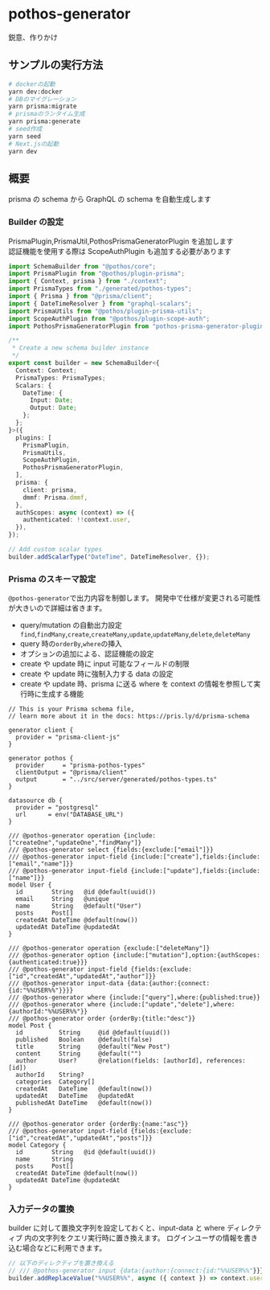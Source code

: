 # pothos-generator

鋭意、作りかけ

## サンプルの実行方法

```sh
# dockerの起動
yarn dev:docker
# DBのマイグレーション
yarn prisma:migrate
# prismaのランタイム生成
yarn prisma:generate
# seed作成
yarn seed
# Next.jsの起動
yarn dev
```

## 概要

prisma の schema から GraphQL の schema を自動生成します

### Builder の設定

PrismaPlugin,PrismaUtil,PothosPrismaGeneratorPlugin を追加します  
認証機能を使用する際は ScopeAuthPlugin も追加する必要があります

```ts
import SchemaBuilder from "@pothos/core";
import PrismaPlugin from "@pothos/plugin-prisma";
import { Context, prisma } from "./context";
import PrismaTypes from "./generated/pothos-types";
import { Prisma } from "@prisma/client";
import { DateTimeResolver } from "graphql-scalars";
import PrismaUtils from "@pothos/plugin-prisma-utils";
import ScopeAuthPlugin from "@pothos/plugin-scope-auth";
import PothosPrismaGeneratorPlugin from "pothos-prisma-generator-plugin";

/**
 * Create a new schema builder instance
 */
export const builder = new SchemaBuilder<{
  Context: Context;
  PrismaTypes: PrismaTypes;
  Scalars: {
    DateTime: {
      Input: Date;
      Output: Date;
    };
  };
}>({
  plugins: [
    PrismaPlugin,
    PrismaUtils,
    ScopeAuthPlugin,
    PothosPrismaGeneratorPlugin,
  ],
  prisma: {
    client: prisma,
    dmmf: Prisma.dmmf,
  },
  authScopes: async (context) => ({
    authenticated: !!context.user,
  }),
});

// Add custom scalar types
builder.addScalarType("DateTime", DateTimeResolver, {});
```

### Prisma のスキーマ設定

`@pothos-generator`で出力内容を制御します。
開発中で仕様が変更される可能性が大きいので詳細は省きます。

- query/mutation の自動出力設定  
  `find`,`findMany`,`create`,`createMany`,`update`,`updateMany`,`delete`,`deleteMany`
- query 時の`orderBy`,`where`の挿入
- オプションの追加による、認証機能の設定
- create や update 時に input 可能なフィールドの制限
- create や update 時に強制入力する data の設定
- create や update 時、prisma に送る where を context の情報を参照して実行時に生成する機能

```prisma
// This is your Prisma schema file,
// learn more about it in the docs: https://pris.ly/d/prisma-schema

generator client {
  provider = "prisma-client-js"
}

generator pothos {
  provider     = "prisma-pothos-types"
  clientOutput = "@prisma/client"
  output       = "../src/server/generated/pothos-types.ts"
}

datasource db {
  provider = "postgresql"
  url      = env("DATABASE_URL")
}

/// @pothos-generator operation {include:["createOne","updateOne","findMany"]}
/// @pothos-generator select {fields:{exclude:["email"]}}
/// @pothos-generator input-field {include:["create"],fields:{include:["email","name"]}}
/// @pothos-generator input-field {include:["update"],fields:{include:["name"]}}
model User {
  id        String   @id @default(uuid())
  email     String   @unique
  name      String   @default("User")
  posts     Post[]
  createdAt DateTime @default(now())
  updatedAt DateTime @updatedAt
}

/// @pothos-generator operation {exclude:["deleteMany"]}
/// @pothos-generator option {include:["mutation"],option:{authScopes:{authenticated:true}}}
/// @pothos-generator input-field {fields:{exclude:["id","createdAt","updatedAt","author"]}}
/// @pothos-generator input-data {data:{author:{connect:{id:"%%USER%%"}}}}
/// @pothos-generator where {include:["query"],where:{published:true}}
/// @pothos-generator where {include:["update","delete"],where:{authorId:"%%USER%%"}}
/// @pothos-generator order {orderBy:{title:"desc"}}
model Post {
  id          String     @id @default(uuid())
  published   Boolean    @default(false)
  title       String     @default("New Post")
  content     String     @default("")
  author      User?      @relation(fields: [authorId], references: [id])
  authorId    String?
  categories  Category[]
  createdAt   DateTime   @default(now())
  updatedAt   DateTime   @updatedAt
  publishedAt DateTime   @default(now())
}

/// @pothos-generator order {orderBy:{name:"asc"}}
/// @pothos-generator input-field {fields:{exclude:["id","createdAt","updatedAt","posts"]}}
model Category {
  id        String   @id @default(uuid())
  name      String
  posts     Post[]
  createdAt DateTime @default(now())
  updatedAt DateTime @updatedAt
}

```

### 入力データの置換

builder に対して置換文字列を設定しておくと、input-data と where ディレクティブ 内の文字列をクエリ実行時に置き換えます。
ログインユーザの情報を書き込む場合などに利用できます。

```ts
// 以下のディレクティブを置き換える
// /// @pothos-generator input {data:{author:{connect:{id:"%%USER%%"}}}}
builder.addReplaceValue("%%USER%%", async ({ context }) => context.user?.id);
```
